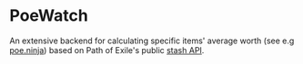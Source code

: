 # PoeWatch

An extensive backend for calculating specific items' average worth (see e.g [poe.ninja](http://poe.ninja)) 
based on Path of Exile's public [stash API](http://www.pathofexile.com/api/public-stash-tabs).
